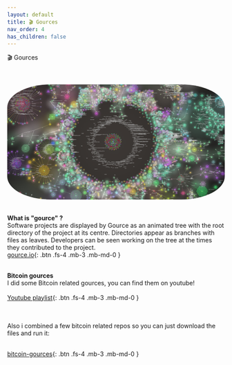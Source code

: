 ```yaml
---
layout: default
title: 🎬 Gources
nav_order: 4
has_children: false
---
```

<span class="fs-8">🎬 Gources</span><br>
<br><br>

 <img src="/img/gource.jpg" height="auto"  style="border-radius:20%"><br><br>

**What is "gource" ?**<br>
Software projects are displayed by Gource as an animated tree with the root directory of the project at its centre.
Directories appear as branches with files as leaves.
Developers can be seen working on the tree at the times they contributed to the project.<br>
[gource.io](https://gource.io/){: .btn .fs-4 .mb-3 .mb-md-0 }  <br>

<br>**Bitcoin gources**<br>
I did some Bitcoin related gources, you can find them on youtube! <br><br>
[Youtube playlist](https://www.youtube.com/playlist?list=PL__P3lEspEgAcDvJZWLqOQqigCInflZeJ){: .btn .fs-4 .mb-3 .mb-md-0 } 


<br><br>
Also i combined a few bitcoin related repos so you can just download the files and run it:<br><br>

[bitcoin-gources](https://github.com/bitpaint/bitcoin-gources){: .btn .fs-4 .mb-3 .mb-md-0 } 